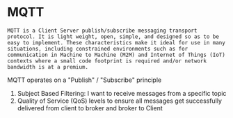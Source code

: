 # MQTT
```
MQTT is a Client Server publish/subscribe messaging transport protocol. It is light weight, open, simple, and designed so as to be easy to implement. These characteristics make it ideal for use in many situations, including constrained environments such as for communication in Machine to Machine (M2M) and Internet of Things (IoT) contexts where a small code footprint is required and/or network bandwidth is at a premium.
```

MQTT operates on a "Publish" / "Subscribe" principle

 1. Subject Based Filtering: I want to receive messages from a specific topic
 2. Quality of Service (QoS) levels to ensure all messages get successfully delivered from client to broker and broker to Client
